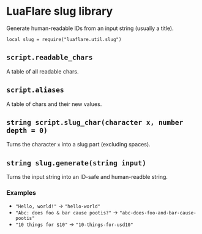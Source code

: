 # LuaFlare slug library

Generate human-readable IDs from an input string (usually a title).

`local slug = require("luaflare.util.slug")`

## `script.readable_chars`

A table of all readable chars.

## `script.aliases`

A table of chars and their new values.

## `string script.slug_char(character x, number depth = 0)`

Turns the character `x` into a slug part (excluding spaces).

## `string slug.generate(string input)`

Turns the input string into an ID-safe and human-readble string.

### Examples

 - `"Hello, world!"` -> `"hello-world"`
 - `"Abc: does foo & bar cause pootis?"` -> `"abc-does-foo-and-bar-cause-pootis"`
 - `"10 things for $10"` -> `"10-things-for-usd10"`

